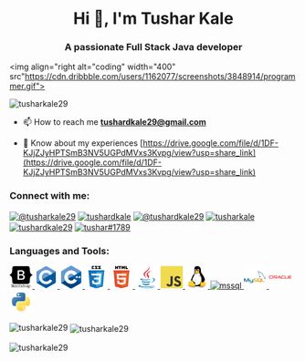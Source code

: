 <h1 align="center">Hi 👋, I'm Tushar Kale</h1>
<h3 align="center">A passionate Full Stack Java developer</h3>

<img align="right alt="coding" width="400" src"https://cdn.dribbble.com/users/1162077/screenshots/3848914/programmer.gif">

<p align="left"> <img src="https://komarev.com/ghpvc/?username=tusharkale29&label=Profile%20views&color=0e75b6&style=flat" alt="tusharkale29" /> </p>

- 📫 How to reach me **tushardkale29@gmail.com**

- 📄 Know about my experiences [https://drive.google.com/file/d/1DF-KJjZJyHPTSmB3NV5UGPdMVxs3Kvpg/view?usp=share_link](https://drive.google.com/file/d/1DF-KJjZJyHPTSmB3NV5UGPdMVxs3Kvpg/view?usp=share_link)

<h3 align="left">Connect with me:</h3>
<p align="left">
<a href="https://twitter.com/@tusharkale29" target="blank"><img align="center" src="https://raw.githubusercontent.com/rahuldkjain/github-profile-readme-generator/master/src/images/icons/Social/twitter.svg" alt="@tusharkale29" height="30" width="40" /></a>
<a href="https://www.codechef.com/users/tushardkale" target="blank"><img align="center" src="https://cdn.jsdelivr.net/npm/simple-icons@3.1.0/icons/codechef.svg" alt="tushardkale" height="30" width="40" /></a>
<a href="https://www.hackerrank.com/@tushardkale29" target="blank"><img align="center" src="https://raw.githubusercontent.com/rahuldkjain/github-profile-readme-generator/master/src/images/icons/Social/hackerrank.svg" alt="@tushardkale29" height="30" width="40" /></a>
<a href="https://www.leetcode.com/tusharkale" target="blank"><img align="center" src="https://raw.githubusercontent.com/rahuldkjain/github-profile-readme-generator/master/src/images/icons/Social/leet-code.svg" alt="tusharkale" height="30" width="40" /></a>
<a href="https://auth.geeksforgeeks.org/user/tushardkale29" target="blank"><img align="center" src="https://raw.githubusercontent.com/rahuldkjain/github-profile-readme-generator/master/src/images/icons/Social/geeks-for-geeks.svg" alt="tushardkale29" height="30" width="40" /></a>
<a href="https://discord.gg/tushar#1789" target="blank"><img align="center" src="https://raw.githubusercontent.com/rahuldkjain/github-profile-readme-generator/master/src/images/icons/Social/discord.svg" alt="tushar#1789" height="30" width="40" /></a>
</p>

<h3 align="left">Languages and Tools:</h3>
<p align="left"> <a href="https://getbootstrap.com" target="_blank" rel="noreferrer"> <img src="https://raw.githubusercontent.com/devicons/devicon/master/icons/bootstrap/bootstrap-plain-wordmark.svg" alt="bootstrap" width="40" height="40"/> </a> <a href="https://www.cprogramming.com/" target="_blank" rel="noreferrer"> <img src="https://raw.githubusercontent.com/devicons/devicon/master/icons/c/c-original.svg" alt="c" width="40" height="40"/> </a> <a href="https://www.w3schools.com/cpp/" target="_blank" rel="noreferrer"> <img src="https://raw.githubusercontent.com/devicons/devicon/master/icons/cplusplus/cplusplus-original.svg" alt="cplusplus" width="40" height="40"/> </a> <a href="https://www.w3schools.com/css/" target="_blank" rel="noreferrer"> <img src="https://raw.githubusercontent.com/devicons/devicon/master/icons/css3/css3-original-wordmark.svg" alt="css3" width="40" height="40"/> </a> <a href="https://www.w3.org/html/" target="_blank" rel="noreferrer"> <img src="https://raw.githubusercontent.com/devicons/devicon/master/icons/html5/html5-original-wordmark.svg" alt="html5" width="40" height="40"/> </a> <a href="https://www.java.com" target="_blank" rel="noreferrer"> <img src="https://raw.githubusercontent.com/devicons/devicon/master/icons/java/java-original.svg" alt="java" width="40" height="40"/> </a> <a href="https://developer.mozilla.org/en-US/docs/Web/JavaScript" target="_blank" rel="noreferrer"> <img src="https://raw.githubusercontent.com/devicons/devicon/master/icons/javascript/javascript-original.svg" alt="javascript" width="40" height="40"/> </a> <a href="https://www.linux.org/" target="_blank" rel="noreferrer"> <img src="https://raw.githubusercontent.com/devicons/devicon/master/icons/linux/linux-original.svg" alt="linux" width="40" height="40"/> </a> <a href="https://www.microsoft.com/en-us/sql-server" target="_blank" rel="noreferrer"> <img src="https://www.svgrepo.com/show/303229/microsoft-sql-server-logo.svg" alt="mssql" width="40" height="40"/> </a> <a href="https://www.mysql.com/" target="_blank" rel="noreferrer"> <img src="https://raw.githubusercontent.com/devicons/devicon/master/icons/mysql/mysql-original-wordmark.svg" alt="mysql" width="40" height="40"/> </a> <a href="https://www.oracle.com/" target="_blank" rel="noreferrer"> <img src="https://raw.githubusercontent.com/devicons/devicon/master/icons/oracle/oracle-original.svg" alt="oracle" width="40" height="40"/> </a> <a href="https://www.python.org" target="_blank" rel="noreferrer"> <img src="https://raw.githubusercontent.com/devicons/devicon/master/icons/python/python-original.svg" alt="python" width="40" height="40"/> </a> </p>

<p><img align="left" src="https://github-readme-stats.vercel.app/api/top-langs?username=tusharkale29&show_icons=true&locale=en&layout=compact" alt="tusharkale29" /></p>

<p>&nbsp;<img align="center" src="https://github-readme-stats.vercel.app/api?username=tusharkale29&show_icons=true&locale=en" alt="tusharkale29" /></p>

<p><img align="center" src="https://github-readme-streak-stats.herokuapp.com/?user=tusharkale29&" alt="tusharkale29" /></p>
